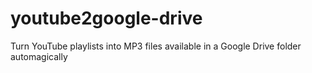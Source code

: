 # youtube2google-drive
Turn YouTube playlists into MP3 files available in a Google Drive folder automagically
